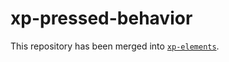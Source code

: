 # xp-pressed-behavior

This repository has been merged into [`xp-elements`](https://github.com/expandjs/xp-elements).